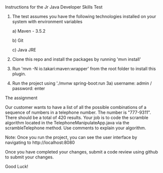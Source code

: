 Instructions for the Jr Java Developer Skills Test

1) The test assumes you have the following technologies installed on your system with environment variables
   
   a) Maven - 3.5.2
   
   b) Git
   
   c) Java JRE
   
2) Clone this repo and install the packages by running 'mvn install'

3) Run 'mvn -N io.takari:maven:wrapper' from the root folder to install this plugin.

3) Run the project using './mvnw spring-boot:run
    3a) username: admin / password: enter



The assignment

Our customer wants to have a list of all the possible combinations of a sequence of numbers in a 
telephone number.  The number is "777-9311".  There should be a total of 420 results.  Your job is 
to code the scramble algorithm located in the TelephoneManipulateApp.java via the scrambleTelephone 
method.  Use comments to explain your algorithm.  


Note: Once you run the project, you can see the user interface by navigating to http://localhost:8080

Once you have completed your changes, submit a code review using github to submit your changes.  

Good Luck!
